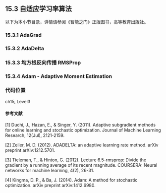 <!--Copyright © Microsoft Corporation. All rights reserved.
  适用于[License](https://github.com/Microsoft/ai-edu/blob/master/LICENSE.md)版权许可-->

## 15.3 自适应学习率算法

以下为本小节目录，详情请参阅《智能之门》正版图书，高等教育出版社。

### 15.3.1 AdaGrad

### 15.3.2 AdaDelta

### 15.3.3 均方根反向传播 RMSProp

### 15.3.4 Adam - Adaptive Moment Estimation

### 代码位置

ch15, Level3

#### 参考文献

[1] Duchi, J., Hazan, E., & Singer, Y. (2011). Adaptive subgradient methods for online learning and stochastic optimization. Journal of Machine Learning Research, 12(Jul), 2121-2159.

[2] Zeiler, M. D. (2012). ADADELTA: an adaptive learning rate method. arXiv preprint arXiv:1212.5701.

[3] Tieleman, T., & Hinton, G. (2012). Lecture 6.5-rmsprop: Divide the gradient by a running average of its recent magnitude. COURSERA: Neural networks for machine learning, 4(2), 26-31.

[4] Kingma, D. P., & Ba, J. (2014). Adam: A method for stochastic optimization. arXiv preprint arXiv:1412.6980.
